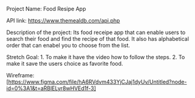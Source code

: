 Project Name: Food Resipe App

API link: https://www.themealdb.com/api.php

Description of the project: Its food receipe app that can enable users to search their food and find the recipe of that food. It also has alphabetical order that can enabel you to choose from the list.

Stretch Goal:
               1. To make it have the video how to follow the  steps.
               2. To make it save the users choice as favorite food.

Wireframe: [https://www.figma.com/file/hA6RVdvm433YjCJaj1dyUv/Untitled?node-id=0%3A1&t=aRBlELyr8wHVEd1f-3]